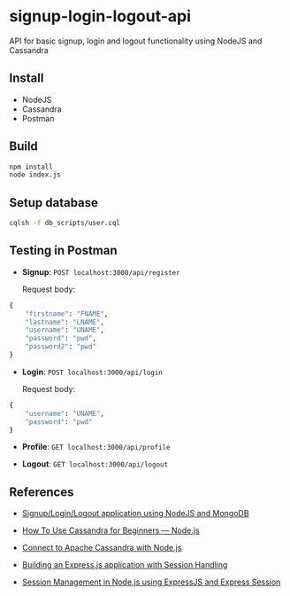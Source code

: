 # signup-login-logout-api
API for basic signup, login and logout functionality using NodeJS and Cassandra

## Install

- NodeJS
- Cassandra
- Postman

## Build

```sh
npm install
node index.js
```

## Setup database

```sh
cqlsh -f db_scripts/user.cql 
```


## Testing in Postman

- **Signup**: `POST localhost:3000/api/register`


	Request body:
```sh
{
    "firstname": "FNAME",
    "lastname": "LNAME",
    "username": "UNAME",
    "password": "pwd",
    "password2": "pwd"
}
```
- **Login**: `POST localhost:3000/api/login`


	Request body: 
```sh
{
    "username": "UNAME",
    "password": "pwd"
}
```
- **Profile**: `GET localhost:3000/api/profile`

- **Logout**: `GET localhost:3000/api/logout`

## References

- [Signup/Login/Logout application using NodeJS and MongoDB](https://medium.com/@sarthakmittal1461/to-build-login-sign-up-and-logout-restful-apis-with-node-js-using-jwt-authentication-f3d7287acca2)

- [How To Use Cassandra for Beginners — Node.js](https://www.instaclustr.com/support/documentation/cassandra/using-cassandra/connect-to-cassandra-with-node-js/)

- [Connect to Apache Cassandra with Node.js](https://www.instaclustr.com/support/documentation/cassandra/using-cassandra/connect-to-cassandra-with-node-js/)

- [Building an Express.js application with Session Handling](https://radiostud.io/simple-express-application-session-handling)

- [Session Management in Node.js using ExpressJS and Express Session](https://www.section.io/engineering-education/session-management-in-nodejs-using-expressjs-and-express-session/)
